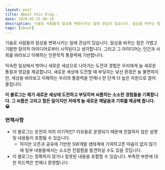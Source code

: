 ```yaml
---
layout: post
title: About this blog..
date: 2020-05-15 00:10
description: 기술로 사람들의 일상을 변화시키는 일에 관심이 있습니다. 일상을 바꾸는 힘은 가볍고 기발한 창의적 아이디어로부터 시작됩니다. 그리고 그 아이디어는 인간과 사회를 바라보고 이해하는 인문학적 통찰력에 기반합니다.
tags: [about]
---
```


기술로 사람들의 일상을 변화시키는 일에 관심이 있습니다. 일상을 바꾸는 힘은 가볍고 기발한 창의적 아이디어로부터 시작된다고 생각합니다. 그리고 그 아이디어는 인간과 사회를 바라보고 이해하는 인문학적 통찰력에 기반합니다.

익숙한 일상에서 벗어나 새로운 세상으로 나아가는 도전과 경험은 우리에게 늘 새로운 통찰과 영감을 제공합니다. 새로운 세상에 도전할 때 부딪히는 낯선 환경은 늘 불편하지만, 세상을 바라보고 이해하는 우리의 통찰력을 언제나 한 단계 더 높은 차원으로 끌어 올립니다.

**이 블로그는 제가 새로운 세상에 도전하고 부딪히며 씨름하는 소소한 경험들을 기록합니다. 그 씨름은 고되고 힘든 일이지만 저에게 늘 새로운 깨달음과 기회를 제공해 줍니다. 😀**

### 면책사항

- 이 블로그는 온전히 저의 이기적인? 이유들로 운영되기 때문에 친절하지 않은 설명 및 내용들이 포함될 수 있습니다.
  - 하지만 오픈과 공유에 기반한 SW개발 생태계에 기여하고픈 마음이 없지 않기에 일부 내용들에서는 소소한 친절함을 발견하실 수도 있을 것입니다.
- 이 블로그는 정확하지 않거나 잘못된 내용을 포함할 수 있습니다. 부족한 부분에 대한 피드백은 언제나 환영합니다.
